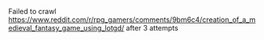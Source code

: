 Failed to crawl https://www.reddit.com/r/rpg_gamers/comments/9bm6c4/creation_of_a_medieval_fantasy_game_using_lotgd/ after 3 attempts